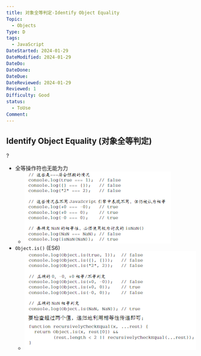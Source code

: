 ```yaml
---
title: 对象全等判定-Identify Object Equality
Topic:
  - Objects
Type: D
tags:
  - JavaScript
DateStarted: 2024-01-29
DateModified: 2024-01-29
DateDo:
DateDone:
DateDue:
DateReviewed: 2024-01-29
Reviewed: 1
Difficulty: Good
status:
  - ToUse
Comment:
---
```


## Identify Object Equality (对象全等判定)

?

- 全等操作符也无能为力
  - ![](./z-Assets/1692024519319.png)
- `Object.is()` (ES6)
  - ![](./z-Assets/1692024510364.png)

